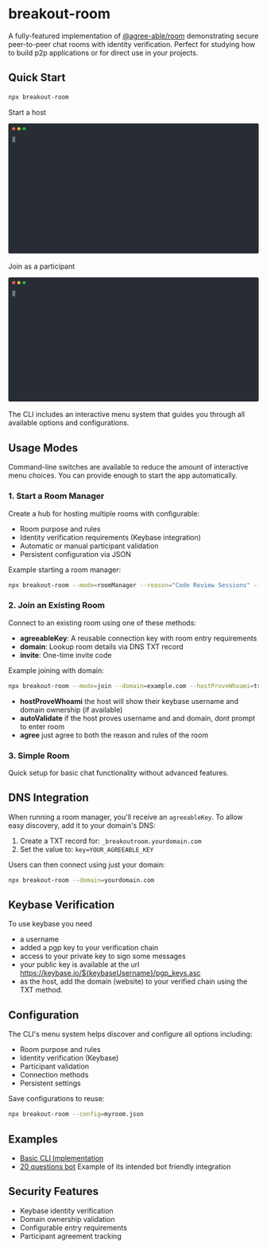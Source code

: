 # breakout-room

A fully-featured implementation of [@agree-able/room](https://github.com/agree-able/room) demonstrating secure peer-to-peer chat rooms with identity verification. 
Perfect for studying how to build p2p applications or for direct use in your projects.

## Quick Start

```bash
npx breakout-room
```

Start a host

<p align="center">
  <img width="600" src="https://raw.githubusercontent.com/agree-able/.github/refs/heads/main/profile/assets/host.svg">
</p>

Join as a participant

<p align="center">
  <img width="600" src="https://raw.githubusercontent.com/agree-able/.github/refs/heads/main/profile/assets/participant.svg">
</p>


The CLI includes an interactive menu system that guides you through all available options and configurations.

## Usage Modes

Command-line switches are available to reduce the amount of interactive menu choices. You can provide enough to start the app automatically.

### 1. Start a Room Manager
Create a hub for hosting multiple rooms with configurable:
- Room purpose and rules
- Identity verification requirements (Keybase integration)
- Automatic or manual participant validation
- Persistent configuration via JSON

Example starting a room manager:
```bash
npx breakout-room --mode=roomManager --reason="Code Review Sessions" --rules="Professional conduct"
```

### 2. Join an Existing Room
Connect to an existing room using one of these methods:
- **agreeableKey**: A reusable connection key with room entry requirements
- **domain**: Lookup room details via DNS TXT record
- **invite**: One-time invite code

Example joining with domain:
```bash
npx breakout-room --mode=join --domain=example.com --hostProveWhoami=true --agree=true --autoValidate=true
```

 - **hostProveWhoami** the host will show their keybase username and domain ownership (if available)
 - **autoValidate** if the host proves username and and domain, dont prompt to enter room
 - **agree** just agree to both the reason and rules of the room

### 3. Simple Room
Quick setup for basic chat functionality without advanced features.

## DNS Integration

When running a room manager, you'll receive an `agreeableKey`. To allow easy discovery, add it to your domain's DNS:

1. Create a TXT record for: `_breakoutroom.yourdomain.com`
2. Set the value to: `key=YOUR_AGREEABLE_KEY`

Users can then connect using just your domain:
```bash
npx breakout-room --domain=yourdomain.com
```

## Keybase Verification

To use keybase you need 
 
 - a username
 - added a pgp key to your verification chain 
 - access to your private key to sign some messages
 - your public key is available at the url https://keybase.io/${keybaseUsername}/pgp_keys.asc
 - as the host, add the domain (website) to your verified chain using the TXT method.

## Configuration

The CLI's menu system helps discover and configure all options including:
- Room purpose and rules
- Identity verification (Keybase)
- Participant validation
- Connection methods
- Persistent settings

Save configurations to reuse:
```bash
npx breakout-room --config=myroom.json
```

## Examples
- [Basic CLI Implementation](cli.mjs)
- [20 questions bot](https://github.com/agree-able/20-questions-bot) Example of its intended bot friendly integration

## Security Features
- Keybase identity verification
- Domain ownership validation
- Configurable entry requirements
- Participant agreement tracking


